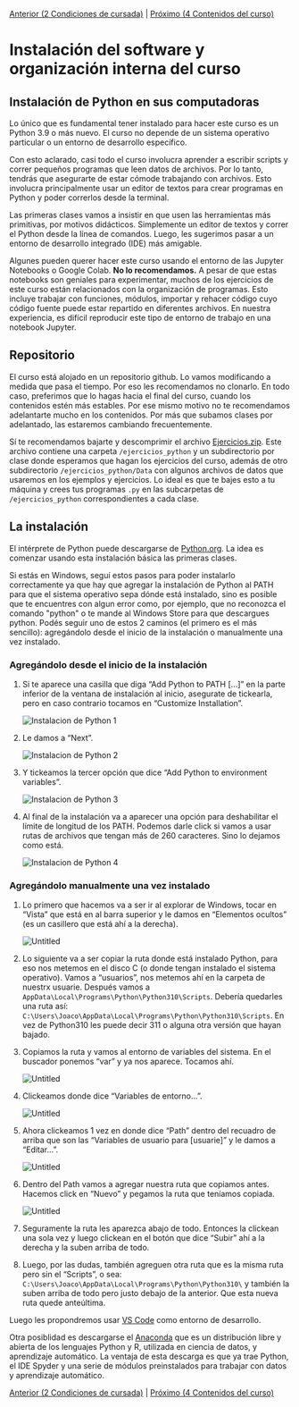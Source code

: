 [Anterior (2 Condiciones de cursada)](/Notas/Cursada.md) | [Próximo (4 Contenidos del curso)](/Notas/Contenidos.md)

# Instalación del software y organización interna del curso

## Instalación de Python en sus computadoras

Lo único que es fundamental tener instalado para hacer este curso es un Python 3.9 o más nuevo. El curso no depende de un sistema operativo particular o un entorno de desarrollo específico.

Con esto aclarado, casi todo el curso involucra aprender a escribir scripts y correr pequeños programas que leen datos de archivos. Por lo tanto, tendrás que asegurarte de estar cómode trabajando con archivos. Esto involucra principalmente usar un editor de textos para crear programas en Python y poder correrlos desde la terminal.

Las primeras clases vamos a insistir en que usen las herramientas más primitivas, por motivos didácticos. Simplemente un editor de textos y correr el Python desde la línea de comandos. Luego, les sugerimos pasar a un entorno de desarrollo integrado (IDE) más amigable.

Algunes pueden querer hacer este curso usando el entorno de las Jupyter Notebooks o Google Colab. **No lo recomendamos.** A pesar de que estas notebooks son geniales para experimentar, muchos de los ejercicios de este curso están relacionados con la organización de programas. Esto incluye trabajar con funciones, módulos, importar y rehacer código cuyo código fuente puede estar repartido en diferentes archivos. En nuestra experiencia, es difícil reproducir este tipo de entorno de trabajo en una notebook Jupyter.

## Repositorio

El curso está alojado en un repositorio github. Lo vamos modificando a medida que pasa el tiempo. Por eso les recomendamos no clonarlo. En todo caso, preferimos que lo hagas hacia el final del curso, cuando los contenidos estén más estables. Por ese mismo motivo no te recomendamos adelantarte mucho en los contenidos. Por más que subamos clases por adelantado, las estaremos cambiando frecuentemente.

Sí te recomendamos bajarte y descomprimir el archivo [Ejercicios.zip](./Ejercicios.zip). Este archivo contiene una carpeta `/ejercicios_python` y un subdirectorio por clase donde esperamos que hagan los ejercicios del curso, además de otro subdirectorio `/ejercicios_python/Data` con algunos archivos de datos que usaremos en los ejemplos y ejercicios. Lo ideal es que te bajes esto a tu máquina y crees tus programas `.py` en las subcarpetas de `/ejercicios_python` correspondientes a cada clase.

## La instalación

El intérprete de Python puede descargarse de [Python.org](https://www.python.org/). La idea es comenzar usando esta instalación básica las primeras clases.

Si estás en Windows, seguí estos pasos para poder instalarlo correctamente ya que hay que agregar la instalación de Python al PATH para que el sistema operativo sepa dónde está instalado, sino es posible que te encuentres con algun error como, por ejemplo, que no reconozca el comando "python" o te mande al Windows Store para que descargues python. Podés seguir uno de estos 2 caminos (el primero es el más sencillo): agregándolo desde el inicio de la instalación o manualmente una vez instalado.

### Agregándolo desde el inicio de la instalación

1. Si te aparece una casilla que diga “Add Python to PATH […]” en la parte inferior de la ventana de instalación al inicio, asegurate de tickearla, pero en caso contrario tocamos en “Customize Installation”.

   ![Instalacion de Python 1](./img/python_ins1.png)

2. Le damos a “Next”.

   ![Instalacion de Python 2](./img/python_ins2.png)

3. Y tickeamos la tercer opción que dice “Add Python to environment variables”.

   ![Instalacion de Python 3](./img/python_ins3.png)

4. Al final de la instalación va a aparecer una opción para deshabilitar el límite de longitud de los PATH. Podemos darle click si vamos a usar rutas de archivos que tengan más de 260 caracteres. Sino lo dejamos como está.

   ![Instalacion de Python 4](./img/python_ins4.png)

### Agregándolo manualmente una vez instalado

1. Lo primero que hacemos va a ser ir al explorar de Windows, tocar en “Vista” que está en al barra superior y le damos en “Elementos ocultos” (es un casillero que está ahí a la derecha).

   ![Untitled](./img/python_path1.png)

2. Lo siguiente va a ser copiar la ruta donde está instalado Python, para eso nos metemos en el disco C (o donde tengan instalado el sistema operativo). Vamos a “usuarios”, nos metemos ahí en la carpeta de nuestrx usuarie. Después vamos a `AppData\Local\Programs\Python\Python310\Scripts`. Debería quedarles una ruta así: `C:\Users\Joaco\AppData\Local\Programs\Python\Python310\Scripts`. En vez de Python310 les puede decir 311 o alguna otra versión que hayan bajado.
3. Copiamos la ruta y vamos al entorno de variables del sistema. En el buscador ponemos “var” y ya nos aparece. Tocamos ahí.

   ![Untitled](./img/python_path2.png)

4. Clickeamos donde dice “Variables de entorno…”.

   ![Untitled](./img/python_path3.png)

5. Ahora clickeamos 1 vez en donde dice “Path” dentro del recuadro de arriba que son las “Variables de usuario para [usuarie]” y le damos a “Editar…”.

   ![Untitled](./img/python_path4.png)

6. Dentro del Path vamos a agregar nuestra ruta que copiamos antes. Hacemos click en “Nuevo” y pegamos la ruta que teníamos copiada.

   ![Untitled](./img/python_path5.png)

7. Seguramente la ruta les aparezca abajo de todo. Entonces la clickean una sola vez y luego clickean en el botón que dice “Subir” ahí a la derecha y la suben arriba de todo.
8. Luego, por las dudas, también agreguen otra ruta que es la misma ruta pero sin el “Scripts”, o sea: `C:\Users\Joaco\AppData\Local\Programs\Python\Python310\` y también la suben arriba de todo pero justo debajo de la anterior. Que esta nueva ruta quede anteúltima.

Luego les propondremos usar [VS Code](https://code.visualstudio.com/) como entorno de desarrollo.

Otra posiblidad es descargarse el [Anaconda](https://www.anaconda.com/products/individual) que es un distribución libre y abierta​ de los lenguajes Python y R, utilizada en ciencia de datos, y aprendizaje automático. La ventaja de esta descarga es que ya trae Python, el IDE Spyder y una serie de módulos preinstalados para trabajar con datos y aprendizaje automático.

[Anterior (2 Condiciones de cursada)](/Notas/Cursada.md) | [Próximo (4 Contenidos del curso)](/Notas/Contenidos.md)